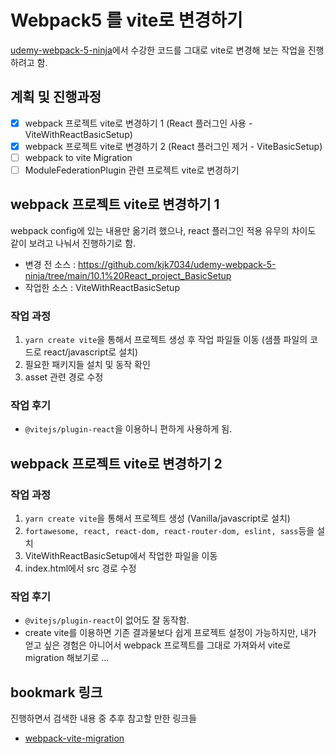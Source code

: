 # Webpack5 를 vite로 변경하기

[udemy-webpack-5-ninja](https://github.com/kjk7034/udemy-webpack-5-ninja)에서 수강한 코드를 그대로 vite로 변경해 보는 작업을 진행하려고 함.

## 계획 및 진행과정

- [x] webpack 프로젝트 vite로 변경하기 1 (React 플러그인 사용 - ViteWithReactBasicSetup)
- [x] webpack 프로젝트 vite로 변경하기 2 (React 플러그인 제거 - ViteBasicSetup)
- [ ] webpack to vite Migration
- [ ] ModuleFederationPlugin 관련 프로젝트 vite로 변경하기

## webpack 프로젝트 vite로 변경하기 1

webpack config에 있는 내용만 옮기려 했으나, react 플러그인 적용 유무의 차이도 같이 보려고 나눠서 진행하기로 함.

- 변경 전 소스 : https://github.com/kjk7034/udemy-webpack-5-ninja/tree/main/10.1%20React_project_BasicSetup
- 작업한 소스 : ViteWithReactBasicSetup

### 작업 과정

1. `yarn create vite`을 통해서 프로젝트 생성 후 작업 파일들 이동 (샘플 파일의 코드로 react/javascript로 설치)
2. 필요한 패키지들 설치 및 동작 확인
3. asset 관련 경로 수정

### 작업 후기

- `@vitejs/plugin-react`을 이용하니 편하게 사용하게 됨.

## webpack 프로젝트 vite로 변경하기 2

### 작업 과정

1. `yarn create vite`을 통해서 프로젝트 생성 (Vanilla/javascript로 설치)
2. `fortawesome, react, react-dom, react-router-dom, eslint, sass`등을 설치
3. ViteWithReactBasicSetup에서 작업한 파일을 이동
4. index.html에서 src 경로 수정

### 작업 후기

- `@vitejs/plugin-react`이 없어도 잘 동작함.
- create vite를 이용하면 기존 결과물보다 쉽게 프로젝트 설정이 가능하지만, 내가 얻고 싶은 경험은 아니어서 webpack 프로젝트를 그대로 가져와서 vite로 migration 해보기로 ...

## bookmark 링크

진행하면서 검색한 내용 중 추후 참고할 만한 링크들

- [webpack-vite-migration](https://www.sitepoint.com/webpack-vite-migration/)
